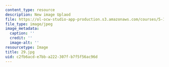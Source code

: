 ```yaml
---
content_type: resource
description: New image Uplaod
file: https://ol-ocw-studio-app-production.s3.amazonaws.com/courses/5-112-principles-of-chemical-science-fall-2005/c2fb6acde7bba222307fb7f5f56ac96d_29.jpg
file_type: image/jpeg
image_metadata:
  caption: ''
  credit: ''
  image-alt: ''
resourcetype: Image
title: 29.jpg
uid: c2fb6acd-e7bb-a222-307f-b7f5f56ac96d
---
```

